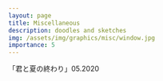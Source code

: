 ```yaml
---
layout: page
title: Miscellaneous
description: doodles and sketches
img: /assets/img/graphics/misc/window.jpg
importance: 5
---
```


<div class="row">
    <div class="col-sm mt-3 mt-md-0">
        <img class="img-fluid rounded z-depth-1" src="{{ '/assets/img/graphics/misc/window.jpg' | relative_url }}" alt="" title="example image"/>
    </div>
</div>
<div class="caption">「君と夏の終わり」05.2020
</div>
